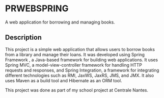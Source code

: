 # PRWEBSPRING

A web application for borrowing and managing books.

## Description

This project is a simple web application that allows users to borrow books from a library and manage their loans. It was developed using Spring Framework , a Java-based framework for building web applications. It uses Spring MVC, a model-view-controller framework for handling HTTP requests and responses, and Spring Integration, a framework for integrating different technologies such as RMI, JaxWS, JaxRS, JMS, and JMX. It also uses Maven as a build tool and Hibernate as an ORM tool.

This project was done  as part of my school project at Centrale Nantes.


